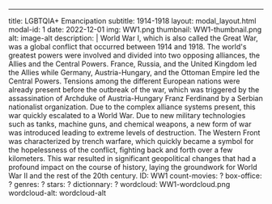 ---
title: LGBTQIA+ Emancipation
subtitle: 1914-1918
layout: modal_layout.html
modal-id: 1
date: 2022-12-01
img: WW1.png
thumbnail: WW1-thumbnail.png
alt: image-alt
description: |
  World War I, which is also called the Great War, was a global conflict that occurred between 1914 and 1918. The world's greatest powers were involved and divided into two opposing alliances, the Allies and the Central Powers. France, Russia, and the United Kingdom led the Allies while Germany, Austria-Hungary, and the Ottoman Empire led the Central Powers. Tensions among the different European nations were already present before the outbreak of the war, which was triggered by the assassination of Archduke of Austria-Hungary Franz Ferdinand by a Serbian nationalist organization. Due to the complex alliance systems present, this war quickly escalated to a World War. Due to new military technologies such as tanks, machine guns, and chemical weapons, a new form of war was introduced leading to extreme levels of destruction. The Western Front was characterized by trench warfare, which quickly became a symbol for the hopelessness of the conflict, fighting back and forth over a few kilometers. This war resulted in significant geopolitical changes that had a profound impact on the course of history, laying the groundwork for World War II and the rest of the 20th century.
ID: WW1
count-movies: ?
box-office: ?
genres: ?
stars: ?
dictionnary: ?
wordcloud: WW1-wordcloud.png
wordcloud-alt: wordcloud-alt
